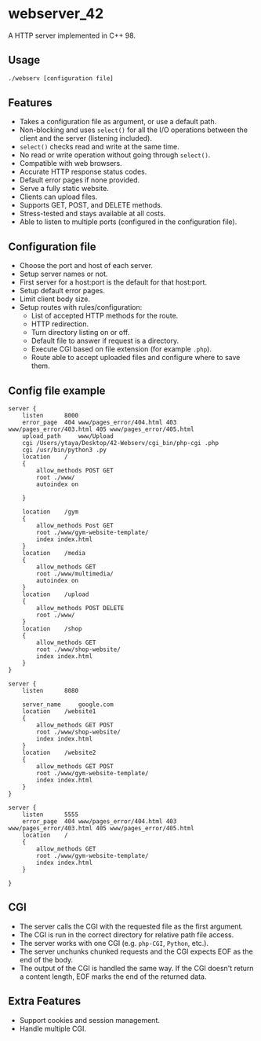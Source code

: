 
# webserver_42

A HTTP server implemented in C++ 98.
## Usage
```Bash
./webserv [configuration file]
```

## Features
- Takes a configuration file as argument, or use a default path.
- Non-blocking and uses  `select()` for all the I/O operations between the client and the server (listening included).
- `select()` checks read and write at the same time.
- No read or write operation without going through `select()`.
- Compatible with web browsers.
- Accurate HTTP response status codes.
- Default error pages if none provided.
- Serve a fully static website.
- Clients can upload files.
- Supports GET, POST, and DELETE methods.
- Stress-tested and stays available at all costs.
- Able to listen to multiple ports (configured in the configuration file).

## Configuration file
- Choose the port and host of each server.
- Setup server names or not.
- First server for a host:port is the default for that host:port.
- Setup default error pages.
- Limit client body size.
- Setup routes with rules/configuration:
  - List of accepted HTTP methods for the route.
  - HTTP redirection.
  - Turn directory listing on or off.
  - Default file to answer if request is a directory.
  - Execute CGI based on file extension (for example `.php`).
  - Route able to accept uploaded files and configure where to save them.
 ## Config file example
```
server {
	listen 		8000
	error_page 	404 www/pages_error/404.html 403 www/pages_error/403.html 405 www/pages_error/405.html
	upload_path 	www/Upload
	cgi /Users/ytaya/Desktop/42-Webserv/cgi_bin/php-cgi .php
	cgi /usr/bin/python3 .py
	location 	/
	{
		allow_methods POST GET
		root ./www/
		autoindex on

	}		

	location 	/gym
	{
		allow_methods Post GET
		root ./www/gym-website-template/
		index index.html
	}
	location 	/media
	{
		allow_methods GET 
		root ./www/multimedia/
		autoindex on
	}
	location 	/upload
	{
		allow_methods POST DELETE
		root ./www/
	}
	location 	/shop
	{
		allow_methods GET
		root ./www/shop-website/
		index index.html
	}
}

server {
	listen 		8080

	server_name 	google.com
	location 	/website1
	{
		allow_methods GET POST
		root ./www/shop-website/
		index index.html
	}
	location 	/website2
	{
		allow_methods GET POST
		root ./www/gym-website-template/
		index index.html
	}
}

server {
	listen 		5555
	error_page 	404 www/pages_error/404.html 403 www/pages_error/403.html 405 www/pages_error/405.html
	location 	/
	{
		allow_methods GET
		root ./www/gym-website-template/
		index index.html
	}

}
```

## CGI
- The server calls the CGI with the requested file as the first argument.
- The CGI is run in the correct directory for relative path file access.
- The server works with one CGI (e.g. `php-CGI`, `Python`, etc.).
- The server unchunks chunked requests and the CGI expects EOF as the end of the body.
- The output of the CGI is handled the same way. If the CGI doesn't return a content length, EOF marks the end of the returned data.

## Extra Features
- Support cookies and session management.
- Handle multiple CGI.


